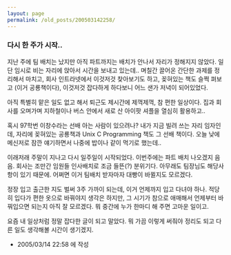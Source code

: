 ```yaml
---
layout: page
permalink: /old_posts/200503142258/
---
```


### 다시 한 주가 시작..

지난 주에 팀 배치는 났지만 아직 파트까지는 배치가 안나서 자리가 정해지지 않았다.
일단 임시로 비는 자리에 앉아서 시간을 보내고 있는데..
며칠간 끌어온 간단한 과제를 정리해서 마치고, 회사 인트라넷에서 이것저것 찾아보기도 하고, 꽂혀있는 책도 슬쩍 펴보고 (이거 공룡책이다), 이것저것 잡다하게 하다보니 어느 샌가 저녁이 되어있었다.

아직 특별히 맡은 일도 없고 해서 퇴근도 제시간에 제꺽제꺽, 참 편한 일상이다.
집과 회사를 오며가며 지하철이나 버스 안에서 새로 산 아이팟 셔플을 열심히 활용하고..

혹시 97학번 이창수라는 선배 아는 사람이 있으려나? 내가 지금 빌려 쓰는 자리 임자인데,
자리에 꽂혀있는 공룡책과 Unix C Programming 책도 그 선배 책이다.
오늘 낮에 메신저로 잠깐 얘기하면서 나중에 밥이나 같이 먹기로 했는데..

이래저래 주말이 지나고 다시 일주일이 시작되었다. 이번주에는 파트 배치 나오겠지 음음.
회사는 조만간 임원들 인사배치로 조금 들뜬(?) 분위기다. 아무래도 팀장님도 해당사항이 있기 때문에. 어쩌면 이거 팀배치 받자마자 대빵이 바뀔지도 모르겠다.

정장 입고 출근한 지도 벌써 3주 가까이 되는데, 이거 언제까지 입고 다녀야 하나.
적당히 입다가 편한 옷으로 바꿔야지 생각은 하지만, 그 시기가 참으로 애매해서 언제부터 바꿔입으면 되는지 아직 잘 모르겠다. 뭐 중간에 누가 한마디 해 주면 고마운 일이고.

요즘 내 일상처럼 정말 잡다한 글이 되고 말았다. 뭐 가끔 이렇게 써줘야 정리도 되고 다른 일도 생각해볼 시간이 생기겠지.




- 2005/03/14 22:58 에 작성